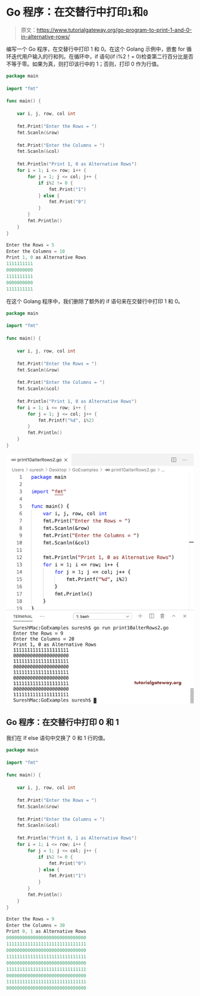 # Go 程序：在交替行中打印`1`和`0`

> 原文：<https://www.tutorialgateway.org/go-program-to-print-1-and-0-in-alternative-rows/>

编写一个 Go 程序，在交替行中打印 1 和 0。在这个 Golang 示例中，嵌套 for 循环迭代用户输入的行和列。在循环中，if 语句(if i%2！= 0)检查第二行百分比是否不等于零。如果为真，则打印该行中的 1；否则，打印 0 作为行值。

```go
package main

import "fmt"

func main() {

    var i, j, row, col int

    fmt.Print("Enter the Rows = ")
    fmt.Scanln(&row)

    fmt.Print("Enter the Columns = ")
    fmt.Scanln(&col)

    fmt.Println("Print 1, 0 as Alternative Rows")
    for i = 1; i <= row; i++ {
        for j = 1; j <= col; j++ {
            if i%2 != 0 {
                fmt.Print("1")
            } else {
                fmt.Print("0")
            }
        }
        fmt.Println()
    }
}
```

```go
Enter the Rows = 5
Enter the Columns = 10
Print 1, 0 as Alternative Rows
1111111111
0000000000
1111111111
0000000000
1111111111
```

在这个 Golang 程序中，我们删除了额外的 if 语句来在交替行中打印 1 和 0。

```go
package main

import "fmt"

func main() {

    var i, j, row, col int

    fmt.Print("Enter the Rows = ")
    fmt.Scanln(&row)

    fmt.Print("Enter the Columns = ")
    fmt.Scanln(&col)

    fmt.Println("Print 1, 0 as Alternative Rows")
    for i = 1; i <= row; i++ {
        for j = 1; j <= col; j++ {
            fmt.Printf("%d", i%2)
        }
        fmt.Println()
    }
}
```

![Go Program to Print 1 and 0 in Alternative Rows 2](img/62d2b1131b47344abbf35442fe7d1c60.png)

## Go 程序：在交替行中打印 0 和 1

我们在 If else 语句中交换了 0 和 1 行的值。

```go
package main

import "fmt"

func main() {

    var i, j, row, col int

    fmt.Print("Enter the Rows = ")
    fmt.Scanln(&row)

    fmt.Print("Enter the Columns = ")
    fmt.Scanln(&col)

    fmt.Println("Print 0, 1 as Alternative Rows")
    for i = 1; i <= row; i++ {
        for j = 1; j <= col; j++ {
            if i%2 != 0 {
                fmt.Print("0")
            } else {
                fmt.Print("1")
            }
        }
        fmt.Println()
    }
}
```

```go
Enter the Rows = 9
Enter the Columns = 30
Print 0, 1 as Alternative Rows
000000000000000000000000000000
111111111111111111111111111111
000000000000000000000000000000
111111111111111111111111111111
000000000000000000000000000000
111111111111111111111111111111
000000000000000000000000000000
111111111111111111111111111111
000000000000000000000000000000
```